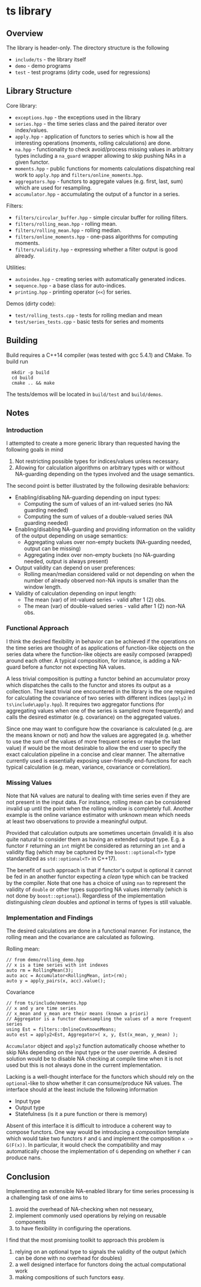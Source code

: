 # ts library
## Overview
The library is header-only. The directory structure is the following

 * `include/ts` - the library itself
 * `demo` - demo programs
 * `test` - test programs (dirty code, used for regressions)

## Library Structure

Core library:

 * `exceptions.hpp` - the exceptions used in the library
 * `series.hpp` - the time series class and the paired iterator over
        index/values.
 * `apply.hpp` - application of functors to series which is how all the
        interesting operations (moments, rolling calculations) are done.
 * `na.hpp` - functionality to check avoid/process missing values in
        arbitrary types including a `na_guard` wrapper allowing to skip
        pushing NAs in a given functor.
 * `moments.hpp` - public functions for moments calculations dispatching
        real work to `apply.hpp` and `filters/online_moments.hpp`.
 * `aggregators.hpp` - functors to aggregate values (e.g. first, last, sum)
        which are used for resampling.
 * `accumulator.hpp` - accumulating the output of a functor in a series.

Filters:

 * `filters/circular_buffer.hpp` - simple circular buffer for rolling filters.
 * `filters/rolling_mean.hpp` - rolling mean.
 * `filters/rolling_mean.hpp` - rolling median.
 * `filters/online_moments.hpp` - one-pass algorithms for computing moments.
 * `filters/validity.hpp` - expressing whether a filter output is good already.

Utilities:

 * `autoindex.hpp` - creating series with automatically generated indices.
 * `sequence.hpp` - a base class for auto-indices.
 * `printing.hpp` - printing operator (`<<`) for series.
                        
Demos (dirty code):
 
 * `test/rolling_tests.cpp` - tests for rolling median and mean
 * `test/series_tests.cpp` - basic tests for series and moments


## Building

Build requires a C++14 compiler (was tested with gcc 5.4.1) and CMake.
To build run
```
  mkdir -p build
  cd build
  cmake .. && make
```
The tests/demos will be located in `build/test` and `build/demos`.

## Notes

### Introduction

I attempted to create a more generic library than requested having the
following goals in mind

 1. Not restricting possible types for indices/values unless necessary.
 2. Allowing for calculation algorithms on arbitrary types with or without
    NA-guarding depending on the types involved and the usage semantics.

The second point is better illustrated by the following desirable behaviors:

 * Enabling/disabling NA-guarding depending on input types:
     * Computing the sum of values of an int-valued series
       (no NA guarding needed)
     * Computing the sum of values of a double-valued series
       (NA guarding needed)
 * Enabling/disabling NA-guarding and providing information on the validity of
   the output depending on usage semantics:
     * Aggregating values over non-empty buckets
       (NA-guarding needed, output can be missing)
     * Aggregating index over non-empty buckets
       (no NA-guarding needed, output is always present)
 * Output validity can depend on user preferences:
     * Rolling mean/median considered valid or not depending on when the number 
       of already observed non-NA inputs is smaller than the window length.
 * Validity of calculation depending on input length:
     * The mean (var) of int-valued series - valid after 1 (2) obs.
     * The mean (var) of double-valued series - valid after 1 (2) non-NA obs.

### Functional Approach

I think the desired flexibility in behavior can be achieved if the operations
on the time series are thought of as applications of function-like objects on
the series data where the function-like objects are easily composed (wrapped)
around each other. A typical composition, for instance, is adding a NA-guard
before a functor not expecting NA values.

A less trivial composition is putting a functor behind an accumulator proxy
which dispatches the calls to the functor and stores its output as a collection.
The least trivial one encountered in the library is the one required for
calculating the covariance of two series with different indices (`apply2`
in `ts\include\apply.hpp`). It requires two aggregator functions (for
aggregating values when one of the series is sampled more frequently)
and calls the desired estimator (e.g. covariance) on the aggregated values.

Since one may want to configure how the covariance is calculated (e.g. are
the means known or not) and how the values are aggregated (e.g. whether to
use the sum of the values of more frequent series or maybe the last value)
if would be the most desirable to allow the end user to specify the exact
calculation pipeline in a concise and clear manner. The alternative currently
used is essentially exposing user-friendly end-functions for each typical
calculation (e.g. mean, variance, covariance or correlation).

### Missing Values

Note that NA values are natural to dealing with time series even if they
are not present in the input data. For instance, rolling mean can be
considered invalid up until the point when the rolling window is completely
full. Another example is the online variance estimator with unknown mean
which needs at least two observations to provide a meaningful output.

Provided that calculation outputs are sometimes uncertain (invalid) it is
also quite natural to consider them as having an extended output type. E.g.
a functor `F` returning an `int` might be considered as returning an `int`
and a validity flag (which may be captured by the `boost::optional<T>`
type standardized as `std::optional<T>` in C++17).

The benefit of such approach is that if functor's output is optional it
cannot be fed in an another functor expecting a *clean* type which can
be tracked by the compiler. Note that one has a choice of using `nan`
to represent the validity of `double` or other types supporting NA values
internally (which is not done by `boost::optional`). Regardless of the
implementation distinguishing *clean* doubles and *optional* in terms
of types  is still valuable. 

### Implementation and Findings

The desired calculations are done in a functional manner. For instance,
the rolling mean and the covariance are calculated as following.

Rolling mean:
```
// from demo/rolling_demo.hpp
// x is a time series with int indexes
auto rm = RollingMean(3);
auto acc = Accumulator<RollingMean, int>(rm);
auto y = apply_pairs(x, acc).value();
```

Covariance
```
// from ts/include/moments.hpp
// x and y are time series
// x_mean and y_mean are their means (known a priori)
// Aggregator is a functor downsampling the values of a more frequent series
using Est = filters::OnlineCovKnownMeans;
auto est = apply2<Est, Aggregator>( x, y, Est(x_mean, y_mean) );
```

`Accumulator` object and `apply2` function automatically choose whether to
skip NAs depending on the input type or the user override. A desired solution
would be to disable NA checking at compile time when it is not used but this
is not always done in the current implementation.

Lacking is a well-thought interface for the functors which should rely on
the `optional`-like to show whether it can consume/produce NA values. The
interface should at the least include the following information
  
  * Input type
  * Output type
  * Statefulness (is it a pure function or there is memory)

Absent of this interface it is difficult to introduce a coherent way to
compose functors. One way would be introducing a *composition* template
which would take two functors `F` and `G` and implement the composition
`x -> G(F(x))`. In particular, it would check the compatibility and may
automatically choose the implementation of `G` depending on whether `F`
can produce nans.

## Conclusion

Implementing an extensible NA-enabled library for time series processing
is a challenging task of one aims to

  1. avoid the overhead of NA-checking when not nesseary,
  2. implement commonly used operations by relying on reusable components
  3. to have flexibility in configuring the operations.
  
I find that the most promising toolkit to approach this problem is
  
  1. relying on an optional type to signals the validity of the output
     (which can be done with no overhead for doubles)
  2. a well designed interface for functors doing the actual computational work
  3. making compositions of such functors easy.

